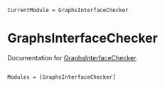 ```@meta
CurrentModule = GraphsInterfaceChecker
```

# GraphsInterfaceChecker

Documentation for [GraphsInterfaceChecker](https://github.com/gdalle/GraphsInterfaceChecker.jl).

```@index
```

```@autodocs
Modules = [GraphsInterfaceChecker]
```
